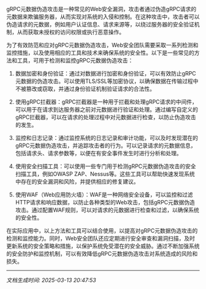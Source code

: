 gRPC元数据伪造攻击是一种常见的Web安全漏洞，攻击者通过伪造gRPC请求的元数据来欺骗服务器，从而实现对系统的入侵和控制。在这种攻击中，攻击者可以伪造请求的元数据，例如用户认证信息、请求来源等，以绕过服务器的安全验证机制，从而获取未授权的访问权限或执行恶意操作。

为了有效防范和应对gRPC元数据伪造攻击，Web安全团队需要采取一系列检测和监控措施，以及使用相应的工具和技术来确保系统的安全性。以下是一些常见的方法和工具，可用于检测和监控gRPC元数据伪造攻击：

1. 数据加密和身份验证：通过对数据进行加密和身份验证，可以有效防止gRPC元数据的伪造攻击。可以使用TLS/SSL等加密协议，以确保数据在传输过程中不被篡改或窃取，并通过身份验证机制验证请求的合法性。

2. 使用gRPC拦截器：gRPC拦截器是一种用于拦截和处理gRPC请求的中间件，可以用于在请求到达服务器之前对元数据进行验证和处理。通过编写自定义的gRPC拦截器，可以在请求的处理过程中对元数据进行检查，以防止伪造攻击的发生。

3. 监控和日志记录：通过监控系统的日志记录和审计功能，可以及时发现潜在的gRPC元数据伪造攻击，并追踪攻击者的行为。可以记录请求的元数据信息，包括请求头、请求参数等，以便在有安全事件发生时进行分析和处理。

4. 使用安全扫描工具：可以使用一些专门用于检测gRPC元数据伪造攻击的安全扫描工具，例如OWASP ZAP、Nessus等。这些工具可以帮助快速发现系统中存在的安全漏洞和风险，并提供相应的修复建议。

5. 使用WAF（Web应用防火墙）：WAF是一种网络安全设备，可以监控和过滤HTTP请求和响应数据，以防止各种类型的Web攻击，包括gRPC元数据伪造攻击。通过配置WAF规则，可以对请求的元数据进行检查和过滤，以确保系统的安全性。

在实际应用中，以上方法和工具可以结合使用，以提高对gRPC元数据伪造攻击的检测和监控能力。同时，Web安全团队还应定期进行安全审查和漏洞扫描，及时更新系统的安全策略和措施，以保护系统免受潜在的安全威胁。通过不断加强系统的安全防护和监控机制，可以有效降低gRPC元数据伪造攻击对系统造成的风险和损失。

---

*文档生成时间: 2025-03-13 20:47:53*











